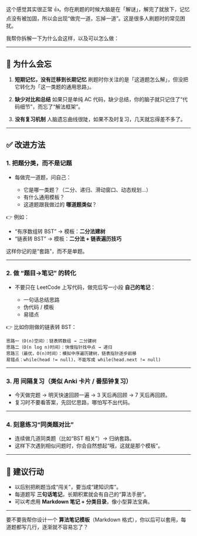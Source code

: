 
这个感觉其实很正常 👍。你在刷题的时候大脑是在「解谜」，解完了就放下，记忆点没有被加固，所以会出现“做完一道，忘掉一道”。这是很多人刷题时的常见困扰。

我帮你拆解一下为什么会这样，以及可以怎么做：

---

## 🔎 为什么会忘

1. **短期记忆，没有迁移到长期记忆**
   刷题时你关注的是「这道题怎么解」，但没把它转化为「这一类题的通用思路」。

2. **缺少对比和总结**
   如果只是单纯 AC 代码，缺少总结，你的脑子就只记住了“代码细节”，而忘了“解法框架”。

3. **没有复习机制**
   人脑遗忘曲线很陡，如果不及时复习，几天就忘得差不多了。

---

## ✅ 改进方法

### 1. 把题分类，而不是记题

* 每做完一道题，问自己：

  * 它是哪一类题？（二分、递归、滑动窗口、动态规划…）
  * 有什么通用模板？
  * 这道题跟我做过的 **哪道题类似**？

👉 例如：

* “有序数组转 BST” → 模板：**二分法建树**
* “链表转 BST” → 模板：**二分法 + 链表遍历技巧**

这样你记的是“套路”，而不是单题。

---

### 2. 做 “题目→笔记” 的转化

* 不要只在 LeetCode 上写代码，做完后写一小段 **自己的笔记**：

  * 一句话总结思路
  * 伪代码 / 模板
  * 易错点

👉 比如你刚做的链表转 BST：

```
思路一（O(n)空间）：链表转数组 → 二分建树
思路二（O(n log n)时间）：快慢指针找中点 → 递归
思路三（最优，O(n)时间）：模拟中序遍历建树，链表指针逐步前移
易错点：while(head != null)，不能写成 while(head.next != null)
```

---

### 3. 用 **间隔复习**（类似 Anki 卡片 / 番茄钟复习）

* 今天做完题 → 明天快速回顾一遍 → 3 天后再回顾 → 7 天后再回顾。
* 复习时不要看答案，先回忆思路，哪怕写不出代码。

---

### 4. 刻意练习“同类题对比”

* 连续做几道同类题（比如“BST 相关”）→ 归纳套路。
* 这样下次遇到相似问题时，你会自然想起“哦，这就是那个模板”。

---

## 🚀 建议行动

* 以后别把刷题当成“闯关”，要当成“建知识库”。
* 每道题写 **三句话笔记**，长期积累就会有自己的“算法手册”。
* 可以考虑用 **Markdown 笔记 + 分类目录**，像小型算法宝典。

---

要不要我帮你设计一个 **算法笔记模板**（Markdown 格式），你以后可以套用，每道题都写几行，逐渐就不容易忘了？
